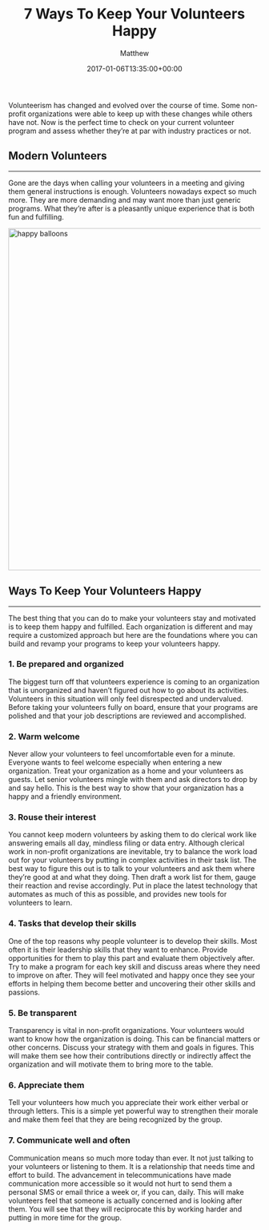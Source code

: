 ﻿---
id: 7281
title: 7 Ways To Keep Your Volunteers Happy
date: 2017-01-06T13:35:00+00:00
author: Matthew
layout: post
guid: http://processpa.com/?p=7281
permalink: /ExecutiveMatters/7-ways-to-keep-your-volunteers-happy/
---
Volunteerism has changed and evolved over the course of time. Some non-profit organizations were able to keep up with these changes while others have not. Now is the perfect time to check on your current volunteer program and assess whether they’re at par with industry practices or not. 

## Modern Volunteers

**** 

Gone are the days when calling your volunteers in a meeting and giving them general instructions is enough. Volunteers nowadays expect so much more. They are more demanding and may want more than just generic programs. What they’re after is a pleasantly unique experience that is both fun and fulfilling. 

[<img title="happy balloons" style="border-top: 0px; border-right: 0px; background-image: none; border-bottom: 0px; padding-top: 0px; padding-left: 0px; border-left: 0px; display: inline; padding-right: 0px" border="0" alt="happy balloons" src="http://processpa.com/wp-content/uploads/2017/01/happy-balloons_thumb.jpg" width="1024" height="683" />](http://processpa.com/wp-content/uploads/2017/01/happy-balloons.jpg) 

## Ways To Keep Your Volunteers Happy

**** 

The best thing that you can do to make your volunteers stay and motivated is to keep them happy and fulfilled. Each organization is different and may require a customized approach but here are the foundations where you can build and revamp your programs to keep your volunteers happy. 

### 1. Be prepared and organized

The biggest turn off that volunteers experience is coming to an organization that is unorganized and haven’t figured out how to go about its activities. Volunteers in this situation will only feel disrespected and undervalued. Before taking your volunteers fully on board, ensure that your programs are polished and that your job descriptions are reviewed and accomplished. 

### 2. Warm welcome

Never allow your volunteers to feel uncomfortable even for a minute. Everyone wants to feel welcome especially when entering a new organization. Treat your organization as a home and your volunteers as guests. Let senior volunteers mingle with them and ask directors to drop by and say hello. This is the best way to show that your organization has a happy and a friendly environment. 

### 3. Rouse their interest

You cannot keep modern volunteers by asking them to do clerical work like answering emails all day, mindless filing or data entry. Although clerical work in non-profit organizations are inevitable, try to balance the work load out for your volunteers by putting in complex activities in their task list. The best way to figure this out is to talk to your volunteers and ask them where they’re good at and what they doing. Then draft a work list for them, gauge their reaction and revise accordingly. Put in place the latest technology that automates as much of this as possible, and provides new tools for volunteers to learn. 

### 4. Tasks that develop their skills

One of the top reasons why people volunteer is to develop their skills. Most often it is their leadership skills that they want to enhance. Provide opportunities for them to play this part and evaluate them objectively after. Try to make a program for each key skill and discuss areas where they need to improve on after. They will feel motivated and happy once they see your efforts in helping them become better and uncovering their other skills and passions. 

### 5. Be transparent

Transparency is vital in non-profit organizations. Your volunteers would want to know how the organization is doing. This can be financial matters or other concerns. Discuss your strategy with them and goals in figures. This will make them see how their contributions directly or indirectly affect the organization and will motivate them to bring more to the table. 

### 6. Appreciate them

Tell your volunteers how much you appreciate their work either verbal or through letters. This is a simple yet powerful way to strengthen their morale and make them feel that they are being recognized by the group. 

### 7. Communicate well and often

Communication means so much more today than ever. It not just talking to your volunteers or listening to them. It is a relationship that needs time and effort to build. The advancement in telecommunications have made communication more accessible so it would not hurt to send them a personal SMS or email thrice a week or, if you can, daily. This will make volunteers feel that someone is actually concerned and is looking after them. You will see that they will reciprocate this by working harder and putting in more time for the group.